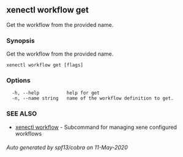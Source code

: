 ## xenectl workflow get

Get the workflow from the provided name.

### Synopsis

Get the workflow from the provided name.

```
xenectl workflow get [flags]
```

### Options

```
  -h, --help          help for get
  -n, --name string   name of the workflow definition to get.
```

### SEE ALSO

* [xenectl workflow](xenectl_workflow.md)	 - Subcommand for managing xene configured workflows

###### Auto generated by spf13/cobra on 11-May-2020
